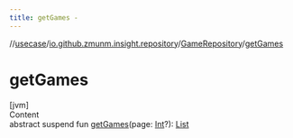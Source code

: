 ```yaml
---
title: getGames -
---
```

//[usecase](../../../index.md)/[io.github.zmunm.insight.repository](../index.md)/[GameRepository](index.md)/[getGames](get-games.md)



# getGames  
[jvm]  
Content  
abstract suspend fun [getGames](get-games.md)(page: [Int](https://kotlinlang.org/api/latest/jvm/stdlib/kotlin/-int/index.html)?): [List](https://kotlinlang.org/api/latest/jvm/stdlib/kotlin.collections/-list/index.html)<Game>  



